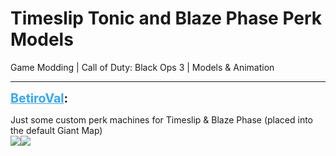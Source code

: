 # Timeslip Tonic and Blaze Phase Perk Models
Game Modding | Call of Duty: Black Ops 3 | Models & Animation

---
<strong style="font-size: 1.4em;"><span style="text-decoration: underline;text-decoration-color: #34a7f9;"><span style="color:#34a7f9;">BetiroVal</span></span>:</strong>

<p>Just some custom perk machines for Timeslip &amp; Blaze Phase (placed into the default Giant Map)<br /><img src="1270"><img src="1271"></p>
